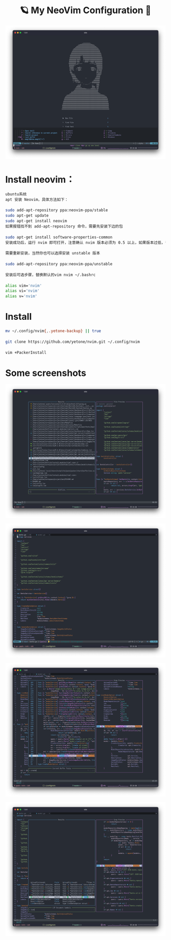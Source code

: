 <h1 align="center">🪐 My NeoVim Configuration 🚀</h1>

<p align="center">
    <img src="./screenshots/dashboard.png" >
</p>

# Install neovim：
```bash
ubuntu系统
apt 安装 Neovim，具体方法如下：

sudo add-apt-repository ppa:neovim-ppa/stable
sudo apt-get update
sudo apt-get install neovim
如果报错找不到 add-apt-repository 命令，需要先安装下边的包

sudo apt-get install software-properties-common
安装成功后，运行 nvim 即可打开，注意确认 nvim 版本必须为 0.5 以上，如果版本过低，说明没有成功添加 ppa:neovim-ppa/stable

需要重新安装，当然你也可以选择安装 unstable 版本

sudo add-apt-repository ppa:neovim-ppa/unstable

安装后可选步骤，替换默认的vim nvim ~/.bashrc

alias vim='nvim'
alias vi='nvim'
alias v='nvim'
```

# Install

```bash
mv ~/.config/nvim{,.yetone-backup} || true

git clone https://github.com/yetone/nvim.git ~/.config/nvim

vim +PackerInstall
```

# Some screenshots

<p align="center">
    <img src="./screenshots/recent_files.png" >
</p>

<p align="center">
    <img src="./screenshots/status_bar.png" >
</p>

<p align="center">
    <img src="./screenshots/swoop.png" >
</p>

<p align="center">
    <img src="./screenshots/list_symbols.png" >
</p>
